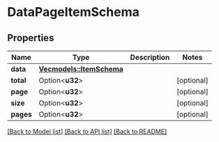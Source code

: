 # DataPageItemSchema

## Properties

Name | Type | Description | Notes
------------ | ------------- | ------------- | -------------
**data** | [**Vec<models::ItemSchema>**](ItemSchema.md) |  | 
**total** | Option<**u32**> |  | [optional]
**page** | Option<**u32**> |  | [optional]
**size** | Option<**u32**> |  | [optional]
**pages** | Option<**u32**> |  | [optional]

[[Back to Model list]](../README.md#documentation-for-models) [[Back to API list]](../README.md#documentation-for-api-endpoints) [[Back to README]](../README.md)


